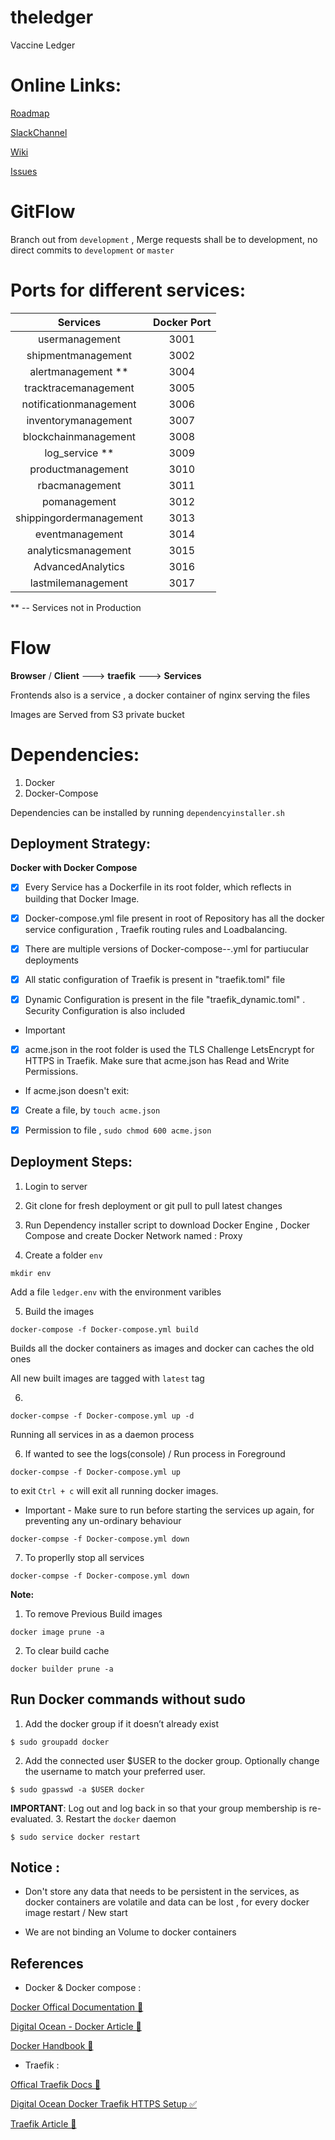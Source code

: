 # theledger

Vaccine Ledger 

# Online Links:

[Roadmap](https://trello.com/b/DCItcgrQ/statwig-product-roadmap)

[SlackChannel](https://join.slack.com/t/statwig/shared_invite/zt-tau73hhe-o~~ill48n~5EfUs7r8OkRA)

[Wiki](https://gitlab.com/statwig-public/theledger/-/wikis/home)

[Issues](https://gitlab.com/statwig-public/theledger/-/issues)


# GitFlow
Branch out from ```development``` , Merge requests shall be to development, no direct commits to ```development``` or ```master```


# Ports for different services:
| Services | Docker Port |
|:---------:|:---------:|
| usermanagement | 3001 |
| shipmentmanagement | 3002|
| alertmanagement ** | 3004 |
| tracktracemanagement | 3005 |
| notificationmanagement | 3006 |
| inventorymanagement | 3007 |
| blockchainmanagement| 3008 |
| log_service ** | 3009 |
| productmanagement | 3010 |
| rbacmanagement | 3011 |
| pomanagement | 3012 |
| shippingordermanagement | 3013 |
| eventmanagement | 3014 |
| analyticsmanagement | 3015|
| AdvancedAnalytics | 3016
| lastmilemanagement | 3017 |

** -- Services not in Production

# Flow 

**Browser** / **Client**  ---> **traefik** ---> **Services**

Frontends also is a service , a docker container of nginx serving the files

Images are Served from S3 private bucket

# Dependencies:

1. Docker
2. Docker-Compose

Dependencies can be installed by running ```dependencyinstaller.sh``` 


## Deployment Strategy:
**Docker with Docker Compose**

- [x] Every Service has a Dockerfile in its root folder, which reflects in building that Docker Image.


- [x] Docker-compose.yml file present in root of Repository has all the docker service configuration , Traefik routing rules and Loadbalancing.


- [x] There are multiple versions of Docker-compose-*-*.yml for partiucular deployments


- [x] All static configuration of Traefik is present in "traefik.toml" file


- [x] Dynamic Configuration is present in the file "traefik_dynamic.toml" . Security Configuration is also included 

* Important
- [x]  acme.json in the root folder is used the TLS Challenge LetsEncrypt for HTTPS in Traefik. Make sure that acme.json has Read and Write Permissions.

- If acme.json doesn't exit:

- [x] Create a file, by ``` touch acme.json ```


- [x] Permission to file , ``` sudo chmod 600 acme.json ```



## Deployment Steps:

1) Login to server

2) Git clone for fresh deployment or git pull to pull latest changes

3) Run Dependency installer script to download Docker Engine , Docker Compose and create Docker Network named : Proxy

4) Create a folder `env`

```
mkdir env
```
Add a file `ledger.env` with the environment varibles

5) Build the images
```
docker-compose -f Docker-compose.yml build
```
Builds all the docker containers as images and docker can caches the old ones

All new built images are tagged with `latest` tag

6) 
```
docker-compse -f Docker-compose.yml up -d
```
Running all services in as a daemon process

6) If wanted to see the logs(console) / Run process in Foreground  
```
docker-compse -f Docker-compose.yml up 
```
to exit ```Ctrl + c``` will exit all running docker images.

* Important - Make sure to run before starting the services up again, for preventing any un-ordinary behaviour 
```
docker-compse -f Docker-compose.yml down
```

7) To properlly stop all services 
```
docker-compse -f Docker-compose.yml down
```

**Note:**

1) To remove Previous Build images
```
docker image prune -a
```

2) To clear build cache
```
docker builder prune -a
```

##  Run Docker commands without sudo
1. Add the docker group if it doesn’t already exist
```
$ sudo groupadd docker
```

2. Add the connected user $USER to the docker group. Optionally change the username to match your preferred user.
```
$ sudo gpasswd -a $USER docker
```
**IMPORTANT**: Log out and log back in so that your group membership is re-evaluated.
3. Restart the `docker` daemon
```
$ sudo service docker restart
```


## Notice :
- Don't store any data that needs to be persistent in the services, as docker containers are volatile and data can be lost , for every docker image restart / New start 

- We are not binding an Volume to docker containers


## References

- Docker & Docker compose :

[Docker Offical Documentation 📄](https://docs.docker.com)

[Digital Ocean - Docker Article 📃](https://www.digitalocean.com/community/tutorials/how-to-remove-docker-images-containers-and-volumes)

[Docker Handbook 📒](https://www.freecodecamp.org/news/the-docker-handbook)

- Traefik :

[Offical Traefik Docs 📄](https://doc.traefik.io/traefik/)

[Digital Ocean Docker Traefik HTTPS Setup ✅](https://www.digitalocean.com/community/tutorials/how-to-use-traefik-v2-as-a-reverse-proxy-for-docker-containers-on-ubuntu-20-04)

[ Traefik Article 📃](https://traefik.io/blog/traefik-2-0-docker-101-fc2893944b9d/)



